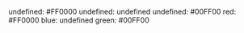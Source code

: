 undefined: #FF0000 
undefined: undefined 
undefined: #00FF00 
red: #FF0000 
blue: undefined 
green: #00FF00 
